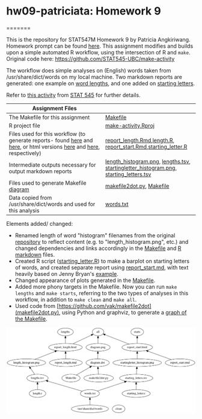 # hw09-patriciata: Homework 9
=======

This is the repository for STAT547M Homework 9 by Patricia Angkiriwang. Homework prompt can be found [here](http://stat545.com/Classroom/assignments/hw09/hw09.html). This assignment modifies and builds upon a simple automated R workflow, using the intersection of R and `make`. Original code here: https://github.com/STAT545-UBC/make-activity

The workflow does simple analyses on (English) words taken from /usr/share/dict/words on my local machine. Two markdown reports are generated: one example on [word lengths](report_length.md), and one added on [starting letters](report_start.md).

Refer to [this activity](http://stat545-ubc.github.io/automation04_make-activity.html) from [STAT 545](http://stat545-ubc.github.io) for further details.

|  Assignment Files  |     |
|-----------|-------------|
|The Makefile for this assignment |[Makefile](Makefile)|
|R project file | [make-activity.Rproj](make-activity.Rproj) |
|Files used for this workflow (to generate reports- found [here](report_length.md) and [here](report_start.md), or html versions [here](report_length.html) and [here](report_start.html), respectively)| [report_length.Rmd](report_length.Rmd),[length.R](length.R),<br> [report_start.Rmd](report_start.Rmd),[starting_letter.R](starting_letter.R) |
|Intermediate outputs necessary for output markdown reports | [length_histogram.png](length_histogram.png), [lengths.tsv](lengths.tsv), <br> [startingletter_histogram.png](startingletter_histogram.png), [starting_letters.tsv](starting_letters.tsv)|
|Files used to generate Makefile [diagram](diagram.png) | [makefile2dot.py](makefile2dot.py), [Makefile](Makefile) |
|Data copied from /usr/share/dict/words and used for this analysis | [words.txt](words.txt)| 

Elements added/ changed:
- Renamed length of word "histogram" filenames from the original [repository](https://github.com/STAT545-UBC/make-activity) to reflect content (e.g. to "length_histogram.png", etc.) and changed dependencies and links accordingly in the [Makefile](Makefile) and [R markdown](report_length.md) files.
- Created R script ([starting_letter.R](starting_letter.R)) to make a barplot on starting letters of words, and created separate report using [report_start.md](report_start.md), with text heavily based on Jenny Bryan's [example](report_length.md).
- Changed appearance of plots generated in the [Makefile](Makefile).
- Added more phony targets in the Makefile. Now you can run `make lengths` and `make starts`, referring to the two types of analyses in this workflow, in addition to `make clean` and `make all`.
- Used code from [https://github.com/vak/makefile2dot](makefile2dot.py), using Python and graphviz, to generate a [graph of the Makefile](diagram.png).

![Makefile diagram](diagram.png)
